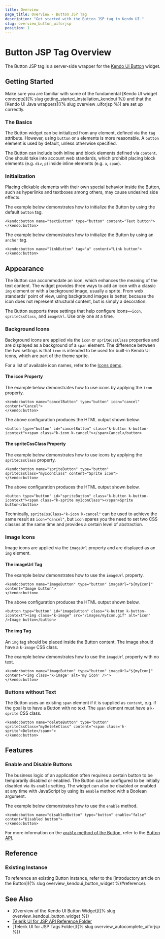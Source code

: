 ```yaml
---
title: Overview
page_title: Overview - Button JSP Tag
description: "Get started with the Button JSP tag in Kendo UI."
slug: overview_button_uiforjsp
position: 1
---
```


# Button JSP Tag Overview

The Button JSP tag is a server-side wrapper for the [Kendo UI Button](/api/javascript/ui/button) widget.

## Getting Started

Make sure you are familiar with some of the fundamental [Kendo UI widget concepts]({% slug getting_started_installation_kendoui %}) and
that the [Kendo UI Java wrappers]({% slug overview_uiforjsp %}) are set up correctly.

### The Basics

The Button widget can be initialized from any element, defined via the `tag` attribute. However, using `button` or `a` elements is more reasonable. A `button` element is used by default, unless otherwise specified.

The Button can include both inline and block elements defined via `content`. One should take into account web standards, which prohibit placing block elements (e.g. `div`, `p`) inside inline elements (e.g. `a`, `span`).

### Initialization

Placing clickable elements with their own special behavior inside the Button, such as hyperlinks and textboxes among others, may cause undesired side effects.

The example below demonstrates how to initialize the Button by using the default `button` tag.



    <kendo:button name="textButton" type="button" content="Text button">
    </kendo:button>

The example below demonstrates how to initialize the Button by using an `anchor` tag.



    <kendo:button name="linkButton" tag="a" content="Link button">
    </kendo:button>

## Appearance

The Button can accommodate an icon, which enhances the meaning of the text content. The widget provides three ways to add an icon with a classic `img` element or with a background image, usually a sprite. From web standards' point of view, using background images is better, because the icon does not represent structural content, but is simply a decoration.

The Button supports three settings that help configure icons&mdash;`icon`, `spriteCssClass`, and `imageUrl`. Use only one at a time.

### Background Icons

Background icons are applied via the `icon` or `spriteCssClass` properties and are displayed as a background of a `span` element. The difference between the two settings is that `icon` is intended to be used for built-in Kendo UI icons, which are part of the theme sprite.

For a list of available icon names, refer to the [Icons demo](https://demos.telerik.com/kendo-ui/web/styling/icons.html).

#### The icon Property

The example below demonstrates how to use icons by applying the `icon` property.



    <kendo:button name="cancelButton" type="button" icon="cancel" content="Cancel">
    </kendo:button>

The above configuration produces the HTML output shown below.



    <button type="button" id="cancelButton" class="k-button k-button-icontext"><span class="k-icon k-cancel"></span>Cancel</button>

#### The spriteCssClass Property

The example below demonstrates how to use icons by applying the `spriteCssClass` property.



    <kendo:button name="spriteButton" type="button" spriteCssClass="myIconClass" content="Sprite icon">
    </kendo:button>

The above configuration produces the HTML output shown below.



    <button type="button" id="spriteButton" class="k-button k-button-icontext"><span class="k-sprite myIconClass"></span>Sprite button</button>

Technically, `spriteCssClass="k-icon k-cancel"` can be used to achieve the same result as `icon="cancel"`, but `icon` spares you the need to set two CSS classes at the same time and provides a certain level of abstraction.

### Image Icons

Image icons are applied via the `imageUrl` property and are displayed as an `img` element.

#### The imageUrl Tag

The example below demonstrates how to use the `imageUrl` property.



    <kendo:button name="imageButton" type="button" imageUrl="${myIcon}" content="Image button">
    </kendo:button>

The above configuration produces the HTML output shown below.



    <button type="button" id="imageButton" class="k-button k-button-icontext"><img class="k-image" src="/images/myIcon.gif" alt="icon" />Image button</button>

#### The img Tag

An `img` tag should be placed inside the Button content. The image should have a `k-image` CSS class.

The example below demonstrates how to use the `imageUrl` property with no text.



    <kendo:button name="imageButton" type="button" imageUrl="${myIcon}" content="<img class='k-image' alt='my icon' />">
    </kendo:button>

### Buttons without Text

The Button uses an existing `span` element if it is supplied as `content`, e.g. if the goal is to have a Button with no text. The `span` element must have a `k-sprite` CSS class.



    <kendo:button name="deleteButton" type="button" spriteCssClass="myDeleteClass" content="<span class='k-sprite'>Delete</span>">
    </kendo:button>

## Features

### Enable and Disable Buttons

The business logic of an application often requires a certain button to be temporarily disabled or enabled. The Button can be configured to be initially disabled via its `enable` setting. The widget can also be disabled or enabled at any time with JavaScript by using its `enable` method with a Boolean argument.

The example below demonstrates how to use the `enable` method.



    <kendo:button name="disabledButton" type="button" enable="false" content="Disabled button">
    </kendo:button>

For more information on the [`enable` method of the Button](/api/javascript/ui/button/methods/enable), refer to the [Button API](/api/javascript/ui/button).

## Reference

### Existing Instance

To reference an existing Button instance, refer to the [introductory article on the Button]({% slug overview_kendoui_button_widget %}#reference).

## See Also

* [Overview of the Kendo UI Button Widget]({% slug overview_kendoui_button_widget %})
* [Telerik UI for JSP API Reference Folder](/api/jsp/autocomplete/animation)
* [Telerik UI for JSP Tags Folder]({% slug overview_autocomplete_uiforjsp %})
